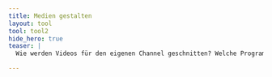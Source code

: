 ```yaml
---
title: Medien gestalten
layout: tool
tool: tool2
hide_hero: true
teaser: |
  Wie werden Videos für den eigenen Channel geschnitten? Welche Programme gibt es um Podcasts zu entwickeln? Das und noch vieles mehr findest du hier

---
```


